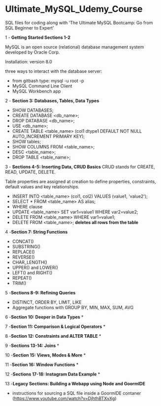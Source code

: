 # Ultimate_MySQL_Udemy_Course

SQL files for coding along with 'The Ultimate MySQL Bootcamp: Go from SQL Beginner to Expert'

1 - **Getting Started Sections 1-2**

MySQL is an open source (relational) database management system developed by Oracle Corp.

  Installation: version 8.0

  three ways to interact with the database server:
  - from gitbash type:  mysql -u root -p
  - MySQL Command Line Client 
  - MySQL Workbench app

2 - **Section 3: Databases, Tables, Data Types**

* SHOW DATABASES;
* CREATE DATABASE <db_name>;
* DROP DATABASE <db_name>;
* USE <db_name>;
* CREATE TABLE <table_name> (col1 dtype1 DEFAULT NOT NULL AUTO_INCREMENT PRIMARY KEY);
* SHOW tables;
* SHOW COLUMNS FROM <table_name>;
* DESC <table_name>;
* DROP TABLE <table_name>;

3 - **Sections 4-5: Inserting Data, CRUD Basics**
CRUD stands for CREATE, READ, UPDATE, DELETE.

Table properties are assigned at creation to define properties, constraints, default values and key relationships.  

* INSERT INTO <table_name> (col1, col2) VALUES (value1, 'value2');
* SELECT * FROM <table_name> AS alias;
* WHERE clause
* UPDATE <table_name> SET var1=value1 WHERE var2=value2;
* DELETE FROM <table_name> WHERE var1=value1;
* DELETE FROM <table_name>;  **deletes all rows from the table**

4 -**Section 7: String Functions**

* CONCAT()
* SUBSTRING()
* REPLACE()
* REVERSE()
* CHAR_LENGTH()
* UPPER() and LOWER()
* LEFT() and RIGHT()
* REPEAT()
* TRIM()

5 -**Sections 8-9: Refining Queries**
* DISTINCT, ORDER BY, LIMIT, LIKE
* Aggregate functions with GROUP BY, MIN, MAX, SUM, AVG

6 -**Section 10: Deeper in Data Types**
* 

7 -**Section 11: Comparison & Logical Operators**
* 

8 -**Section 12: Constraints and ALTER TABLE**
* 

9 -**Sections 13-14: Joins**
* 

10 -**Section 15: Views, Modes & More**
* 

11 -**Section 16: Window Functions**
* 

12 -**Sections 17-18: Instagram Data Example**
* 

13 -**Legacy Sections: Building a Webapp using Node and GoormIDE**
* instructions for sourcing a SQL file inside a GoormIDE contaner (https://www.youtube.com/watch?v=DjhthBTXvXg)
